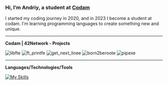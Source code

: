 ### Hi, I’m Andriy, a student at [Codam](https://www.codam.nl/)

I started my coding journey in 2020, and in 2023 I become a student at codam. I'm learning programming languages to create something new and unique.
___

**Codam | 42Network - Projects**

![libfte](https://github.com/andriykup/andriykup/assets/82443864/c60ee7b7-d871-41d2-bdf1-4ba51c9ae0d0)
![ft_printfe](https://github.com/andriykup/andriykup/assets/82443864/d3952271-fe50-413d-80d4-d1f8dae03637)
![get_next_linee](https://github.com/andriykup/andriykup/assets/82443864/a83a071b-49d7-4176-a069-437a6782a740)
![born2beroote](https://github.com/andriykup/andriykup/assets/82443864/bdbcc6bf-fec4-4b23-ba58-d0723d090fe7)
![pipexe](https://github.com/andriykup/andriykup/assets/82443864/fbb17747-4279-447f-82c9-8a208ef0f1a1)

___
**Languages/Technologies/Tools**

[![My Skills](https://skillicons.dev/icons?i=linux,bash,vim,git,vscode,c)](https://skillicons.dev)
